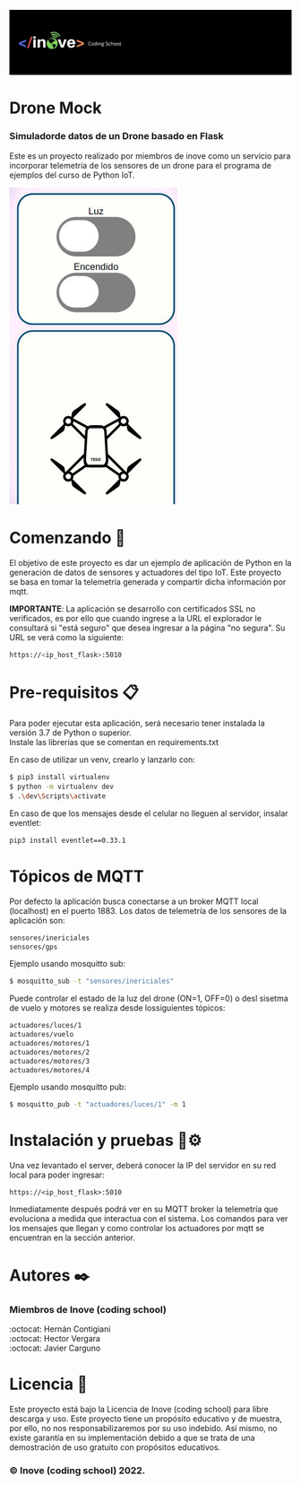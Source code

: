 ![logotipo](inove.jpg)
# Drone Mock
### Simuladorde datos de un Drone basado en Flask

Este es un proyecto realizado por miembros de inove como un servicio para incorporar telemetría de los sensores de un drone para el programa de ejemplos del curso de Python IoT.

![logotipo](sistema.jpg)

# Comenzando 🚀
El objetivo de este proyecto es dar un ejemplo de aplicación de Python en la generación de datos de sensores y actuadores del tipo IoT. Este proyecto se basa en tomar la telemetría generada y compartir dicha información por mqtt.

__IMPORTANTE__: La aplicación se desarrollo con certificados SSL no verificados, es por ello que cuando ingrese a la URL el explorador le consultará si "está seguro" que desea ingresar a la página "no segura". Su URL se verá como la siguiente:
```sh
https://<ip_host_flask>:5010
```

# Pre-requisitos 📋
Para poder ejecutar esta aplicación, será necesario tener instalada la versión 3.7 de Python o superior.\
Instale las librerias que se comentan en requirements.txt

En caso de utilizar un venv, crearlo y lanzarlo con:
```sh
$ pip3 install virtualenv
$ python -m virtualenv dev
$ .\dev\Scripts\activate
```

En caso de que los mensajes desde el celular no lleguen al servidor, insalar eventlet:
```sh
pip3 install eventlet==0.33.1
```

# Tópicos de MQTT
Por defecto la aplicación busca conectarse a un broker MQTT local (localhost) en el puerto 1883. Los datos de telemetría de los sensores de la aplicación son:
```
sensores/inericiales
sensores/gps
```
Ejemplo usando mosquitto sub:
```sh
$ mosquitto_sub -t "sensores/inericiales"
```

Puede controlar el estado de la luz del drone (ON=1, OFF=0) o desl sisetma de vuelo y motores se realiza desde lossiguientes tópicos:
```
actuadores/luces/1
actuadores/vuelo
actuadores/motores/1
actuadores/motores/2
actuadores/motores/3
actuadores/motores/4
```
Ejemplo usando mosquitto pub:
```sh
$ mosquitto_pub -t "actuadores/luces/1" -m 1
```

# Instalación y pruebas 🔧⚙️
Una vez levantado el server, deberá conocer la IP del servidor en su red local para poder ingresar:
```ssh
https://<ip_host_flask>:5010
```
Inmediatamente después podrá ver en su MQTT broker la telemetría que evoluciona a medida que interactua con el sistema. Los comandos para ver los mensajes que llegan y como controlar los actuadores por mqtt se encuentran en la sección anterior.

# Autores ✒️
### Miembros de Inove (coding school)
:octocat: Hernán Contigiani\
:octocat: Hector Vergara\
:octocat: Javier Carguno

# Licencia 📄
Este proyecto está bajo la Licencia de Inove (coding school) para libre descarga y uso. Este proyecto tiene un propósito educativo y de muestra, por ello, no nos responsabilizaremos por su uso indebido. Así mismo, no existe garantía en su implementación debido a que se trata de una demostración de uso gratuito con propósitos educativos. 
### :copyright: Inove (coding school) 2022.
